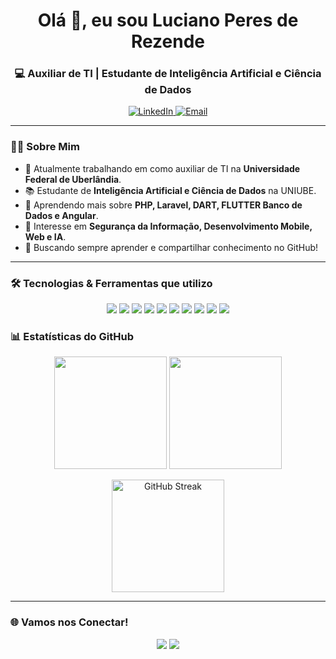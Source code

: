 <h1 align="center">Olá 👋, eu sou Luciano Peres de Rezende</h1>
<h3 align="center">💻 Auxiliar de TI | Estudante de Inteligência Artificial e Ciência de Dados</h3>

<p align="center">
  <a href="https://www.linkedin.com/in/luciano-peres-rezende/" target="_blank">
    <img src="https://img.shields.io/badge/LinkedIn-0077B5?style=for-the-badge&logo=linkedin&logoColor=white" alt="LinkedIn"/>
  </a>
  <a href="mailto:rezendelucianoperes@gmail.com" target="_blank">
    <img src="https://img.shields.io/badge/Email-D14836?style=for-the-badge&logo=gmail&logoColor=white" alt="Email"/>
  </a>
</p>

---

### 👨‍💻 Sobre Mim
- 🔭 Atualmente trabalhando em como auxiliar de TI na **Universidade Federal de Uberlândia**.  
- 📚 Estudante de **Inteligência Artificial e Ciência de Dados** na UNIUBE.  
- 🌱 Aprendendo mais sobre **PHP, Laravel, DART, FLUTTER Banco de Dados e Angular**.  
- 🎯 Interesse em **Segurança da Informação, Desenvolvimento Mobile, Web e IA**.  
- 🚀 Buscando sempre aprender e compartilhar conhecimento no GitHub!  

---

### 🛠️ Tecnologias & Ferramentas que utilizo

<p align="center">
  <img src="https://img.shields.io/badge/HTML5-E34F26?style=for-the-badge&logo=html5&logoColor=white" />
  <img src="https://img.shields.io/badge/CSS3-1572B6?style=for-the-badge&logo=css3&logoColor=white" />
  <img src="https://img.shields.io/badge/JavaScript-F7DF1E?style=for-the-badge&logo=javascript&logoColor=black" />
  <img src="https://img.shields.io/badge/TypeScript-3178C6?style=for-the-badge&logo=typescript&logoColor=white" />
  <img src="https://img.shields.io/badge/Angular-DD0031?style=for-the-badge&logo=angular&logoColor=white" />
  <img src="https://img.shields.io/badge/PHP-777BB4?style=for-the-badge&logo=php&logoColor=white" />
  <img src="https://img.shields.io/badge/Laravel-FF2D20?style=for-the-badge&logo=laravel&logoColor=white" />
  <img src="https://img.shields.io/badge/Python-3776AB?style=for-the-badge&logo=python&logoColor=white" />
  <img src="https://img.shields.io/badge/MySQL-005C84?style=for-the-badge&logo=mysql&logoColor=white" />
  <img src="https://img.shields.io/badge/Git-F05032?style=for-the-badge&logo=git&logoColor=white" />
</p>

<!-- ---

### 🚀 Projetos em Destaque
- 🔹 [Sistema de Votação Universitária](https://github.com/Luciano1Rezende) – Plataforma para votação de conselhos universitários.  
- 🔹 [Algoritmo de Lanchonete em Visualg](https://github.com/Luciano1Rezende) – Algoritmo para gerenciamento de pedidos e pagamento.  

--- -->

### 📊 Estatísticas do GitHub

<p align="center">
  <img height="180em" src="https://github-readme-stats.vercel.app/api?username=Luciano1Rezende&show_icons=true&theme=dracula&include_all_commits=true&count_private=true"/>
  <img height="180em" src="https://github-readme-stats.vercel.app/api/top-langs/?username=Luciano1Rezende&layout=compact&langs_count=7&theme=dracula"/>
</p>

<p align="center">
  <img height="180em" src="https://streak-stats.demolab.com/?user=Luciano1Rezende&theme=dracula" alt="GitHub Streak" />
</p>

---

### 🌐 Vamos nos Conectar!
<p align="center">
  <a href="https://www.linkedin.com/in/luciano-peres-rezende/"><img src="https://img.shields.io/badge/-LinkedIn-0077B5?style=for-the-badge&logo=Linkedin&logoColor=white"></a>
  <a href="mailto:rezendelucianoperes@gmail.com"><img src="https://img.shields.io/badge/-Email-D14836?style=for-the-badge&logo=Gmail&logoColor=white"></a>
</p>
